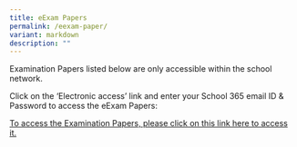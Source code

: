 ```yaml
---
title: eExam Papers
permalink: /eexam-paper/
variant: markdown
description: ""
---
```

<p>Examination Papers listed below are only accessible within the school network.&nbsp;</p>
<p>Click on the ‘Electronic access’ link and enter your School 365 email ID &amp; Password to access the eExam Papers:</p>

[To access the Examination Papers, please click on this link here to access it.](/files/EExam%20papers/eExam_Links.pdf)

